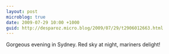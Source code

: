 ```yaml
---
layout: post
microblog: true
date: 2009-07-29 10:00 +1000
guid: http://desparoz.micro.blog/2009/07/29/t2906012663.html
---
```

Gorgeous evening in Sydney. Red sky at night, mariners delight!
